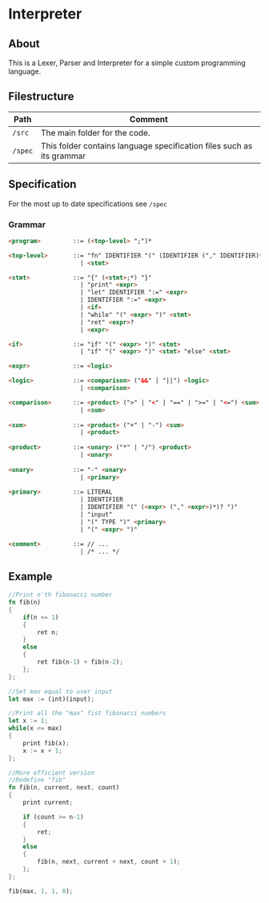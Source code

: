 # Interpreter

## About
This is a Lexer, Parser and Interpreter for a simple custom programming language.

## Filestructure
Path                                    | Comment
--------------------------------------- | -------------
`/src`                                  | The main folder for the code.
`/spec`                                 | This folder contains language specification files such as its grammar

## Specification
For the most up to date specifications see `/spec` 

### Grammar
```html
<program>         ::= (<top-level> ";")*

<top-level>       ::= "fn" IDENTIFIER "(" (IDENTIFIER ("," IDENTIFIER)*)? ")" "{" (<stmt>;*) "}"
                    | <stmt>

<stmt>            ::= "{" (<stmt>;*) "}"
                    | "print" <expr>
                    | "let" IDENTIFIER ":=" <expr>
                    | IDENTIFIER ":=" <expr>
                    | <if>
					| "while" "(" <expr> ")" <stmt>
                    | "ret" <expr>?
                    | <expr>

<if>              ::= "if" "(" <expr> ")" <stmt>
                    | "if" "(" <expr> ")" <stmt> "else" <stmt>

<expr>            ::= <logic>

<logic>           ::= <comparison> ("&&" | "||") <logic>
                    | <comparison>

<comparison>      ::= <product> (">" | "<" | "==" | ">=" | "<=") <sum>
                    | <sum>
					
<sum>             ::= <product> ("+" | "-") <sum>
                    | <product>
					
<product>         ::= <unary> ("*" | "/") <product>
                    | <unary>
					
<unary>           ::= "-" <unary>
                    | <primary>
					
<primary>         ::= LITERAL
                    | IDENTIFIER
                    | IDENTIFIER "(" (<expr> ("," <expr>)*)? ")"
                    | "input"
                    | "(" TYPE ")" <primary>
                    | "(" <expr> ")"

<comment>         ::= // ...
                    | /* ... */
```

## Example

```rust
//Print n'th fibonacci number
fn fib(n)
{
    if(n <= 1) 
    {
        ret n;
    }
    else 
    {
        ret fib(n-1) + fib(n-2);
    };
};

//Set max equal to user input
let max := (int)(input);

//Print all the "max" fist fibonacci numbers
let x := 1;
while(x <= max) 
{
    print fib(x);
    x := x + 1;
};

//More efficient version
//Redefine "fib"
fn fib(n, current, next, count) 
{
    print current;

    if (count >= n-1)
    {
        ret;
    }
    else 
    { 
        fib(n, next, current + next, count + 1);
    };
};

fib(max, 1, 1, 0);
```
